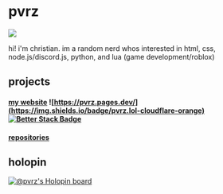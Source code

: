 # pvrz
![](https://komarev.com/ghpvc/?username=pvrzz)

hi! i'm christian.
im a random nerd whos interested in html, css, node.js/discord.js, python, and lua (game development/roblox)

## projects

#### [my website](https://pvrz.lol) ![https://pvrz.pages.dev/](https://img.shields.io/badge/pvrz.lol-cloudflare-orange) [![Better Stack Badge](https://uptime.betterstack.com/status-badges/v1/monitor/15dxe.svg)](https://uptime.betterstack.com/?utm_source=status_badge)

#### [repositories](https://github.com/pvrzz?tab=repositories)

## holopin
[![@pvrz's Holopin board](https://holopin.me/pvrz)](https://holopin.io/@pvrz)
